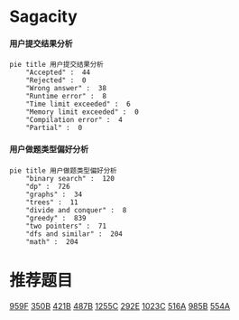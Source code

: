 # Sagacity

<!-- tabs:start -->



#### **用户提交结果分析**

```mermaid
pie title 用户提交结果分析
    "Accepted" :  44
    "Rejected" :  0
    "Wrong answer" :  38
    "Runtime error" :  8
    "Time limit exceeded" :  6
    "Memory limit exceeded" :  0
    "Compilation error" :  4
    "Partial" :  0
```

#### **用户做题类型偏好分析**

```mermaid
pie title 用户做题类型偏好分析
    "binary search" :  120
    "dp" :  726
    "graphs" :  34
    "trees" :  11
    "divide and conquer" :  8
    "greedy" :  839
    "two pointers" :  71
    "dfs and similar" :  204
    "math" :  204
```



<!-- tabs:end -->
# 推荐题目
[959F](https://codeforces.com/contest/959/problem/F)
[350B](https://codeforces.com/contest/350/problem/B)
[421B](https://codeforces.com/contest/421/problem/B)
[487B](https://codeforces.com/contest/487/problem/B)
[1255C](https://codeforces.com/contest/1255/problem/C)
[292E](https://codeforces.com/contest/292/problem/E)
[1023C](https://codeforces.com/contest/1023/problem/C)
[516A](https://codeforces.com/contest/516/problem/A)
[985B](https://codeforces.com/contest/985/problem/B)
[554A](https://codeforces.com/contest/554/problem/A)
